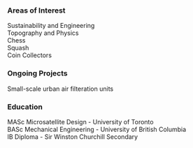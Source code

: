 
### Areas of Interest
Sustainability and Engineering<br>
Topography and Physics<br> 
Chess<br>
Squash <br>
Coin Collectors<br>

### Ongoing Projects
Small-scale urban air filteration units<br>


### Education 
MASc Microsatellite Design - University of Toronto<br>
BASc Mechanical Engineering - University of British Columbia<br>
IB Diploma - Sir Winston Churchill Secondary<br>
